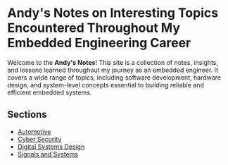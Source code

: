 # Andy's Notes on Interesting Topics Encountered Throughout My Embedded Engineering Career

Welcome to the **Andy's Notes**! This site is a collection of notes, insights, and lessons learned throughout my journey as an embedded engineer. It covers a wide range of topics, including software development, hardware design, and system-level concepts essential to building reliable and efficient embedded systems.

## Sections
- [Automotive](Automotive/pages/index.md)
- [Cyber Security](Cybersecurity/pages/index.md)
- [Digital Systems Design](DSD/index.md)
- [Signals and Systems](SignalsSystems/index.md)

